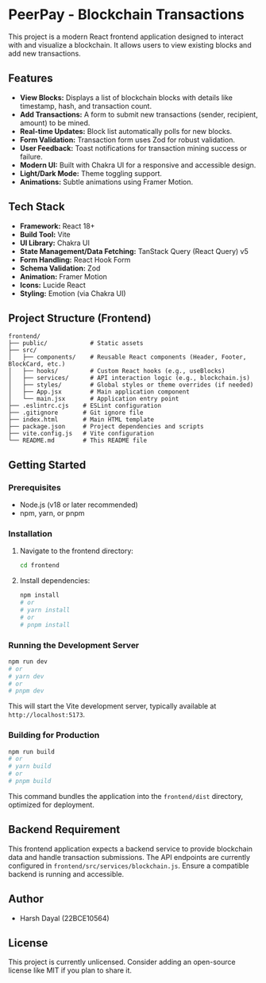 # PeerPay - Blockchain Transactions

This project is a modern React frontend application designed to interact with and visualize a blockchain. It allows users to view existing blocks and add new transactions.

## Features 

*   **View Blocks:** Displays a list of blockchain blocks with details like timestamp, hash, and transaction count.
*   **Add Transactions:** A form to submit new transactions (sender, recipient, amount) to be mined.
*   **Real-time Updates:** Block list automatically polls for new blocks.
*   **Form Validation:** Transaction form uses Zod for robust validation.
*   **User Feedback:** Toast notifications for transaction mining success or failure.
*   **Modern UI:** Built with Chakra UI for a responsive and accessible design.
*   **Light/Dark Mode:** Theme toggling support.
*   **Animations:** Subtle animations using Framer Motion.

## Tech Stack

*   **Framework:** React 18+
*   **Build Tool:** Vite
*   **UI Library:** Chakra UI
*   **State Management/Data Fetching:** TanStack Query (React Query) v5
*   **Form Handling:** React Hook Form
*   **Schema Validation:** Zod
*   **Animation:** Framer Motion
*   **Icons:** Lucide React
*   **Styling:** Emotion (via Chakra UI)

## Project Structure (Frontend)

```
frontend/
├── public/            # Static assets
├── src/
│   ├── components/    # Reusable React components (Header, Footer, BlockCard, etc.)
│   ├── hooks/         # Custom React hooks (e.g., useBlocks)
│   ├── services/      # API interaction logic (e.g., blockchain.js)
│   ├── styles/        # Global styles or theme overrides (if needed)
│   ├── App.jsx        # Main application component
│   └── main.jsx       # Application entry point
├── .eslintrc.cjs    # ESLint configuration
├── .gitignore       # Git ignore file
├── index.html       # Main HTML template
├── package.json     # Project dependencies and scripts
├── vite.config.js   # Vite configuration
└── README.md        # This README file
```

## Getting Started

### Prerequisites

*   Node.js (v18 or later recommended)
*   npm, yarn, or pnpm

### Installation

1.  Navigate to the frontend directory:
    ```bash
    cd frontend
    ```
2.  Install dependencies:
    ```bash
    npm install
    # or
    # yarn install
    # or
    # pnpm install
    ```

### Running the Development Server

```bash
npm run dev
# or
# yarn dev
# or
# pnpm dev
```

This will start the Vite development server, typically available at `http://localhost:5173`.

### Building for Production

```bash
npm run build
# or
# yarn build
# or
# pnpm build
```

This command bundles the application into the `frontend/dist` directory, optimized for deployment.

## Backend Requirement

This frontend application expects a backend service to provide blockchain data and handle transaction submissions. The API endpoints are currently configured in `frontend/src/services/blockchain.js`. Ensure a compatible backend is running and accessible.

## Author

*   Harsh Dayal (22BCE10564)

## License

This project is currently unlicensed. Consider adding an open-source license like MIT if you plan to share it. 
